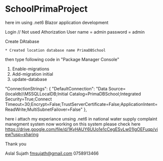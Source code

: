 # SchoolPrimaProject

here im using .net6 Blazor application development 

Login // Not used Athorization 
User name = admin
password = admin 


Create DAtabase 

	* Created location database name PrimaDBSchool
then 
  type following code in "Package Manager Console"
1.  Enable-migrations 
2.  Add-migration initial
3.  update-database 


 "ConnectionStrings": {
    "DefaultConnection": "Data Source=(localdb)\\MSSQLLocalDB;Initial Catalog=PrimaDBSchool;Integrated Security=True;Connect Timeout=30;Encrypt=False;TrustServerCertificate=False;ApplicationIntent=ReadWrite;MultiSubnetFailover=False"
  },


here i attach my experiance unsing .net6 in national water supply complaint manegment system now working on this system
please check here  
https://drive.google.com/file/d/1KyHAUY6UUo1e1cCegESvLw01IgOEFuqp/view?usp=sharing

Thank you 

Aslal Sujath 
fmsujath@gmail.com
0758913466
